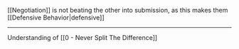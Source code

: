 [[Negotiation]] is not beating the other into submission, as this makes them [[Defensive Behavior|defensive]]

---

Understanding of [[0 - Never Split The Difference]]